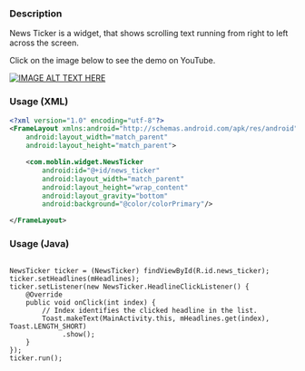 ### Description
News Ticker is a widget, that shows scrolling text running from right to left across the screen.

Click on the image below to see the demo on YouTube.

[![IMAGE ALT TEXT HERE](https://img.youtube.com/vi/PlRBQHb6WRo/0.jpg)](https://youtu.be/PlRBQHb6WRo)
### Usage (XML)
```xml
<?xml version="1.0" encoding="utf-8"?>
<FrameLayout xmlns:android="http://schemas.android.com/apk/res/android"
    android:layout_width="match_parent"
    android:layout_height="match_parent">

    <com.moblin.widget.NewsTicker
        android:id="@+id/news_ticker"
        android:layout_width="match_parent"
        android:layout_height="wrap_content"
        android:layout_gravity="bottom"
        android:background="@color/colorPrimary"/>

</FrameLayout>
```
### Usage (Java)
<pre><code>
NewsTicker ticker = (NewsTicker) findViewById(R.id.news_ticker);
ticker.setHeadlines(mHeadlines);
ticker.setListener(new NewsTicker.HeadlineClickListener() {
    @Override
    public void onClick(int index) {
        // Index identifies the clicked headline in the list.
        Toast.makeText(MainActivity.this, mHeadlines.get(index), Toast.LENGTH_SHORT)
             .show();
    }
});
ticker.run();
</code></pre>
